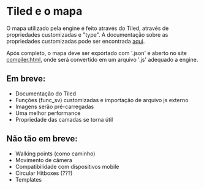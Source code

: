 # Tiled e o mapa
O mapa utilizado pela engine é feito através do Tiled, através de propriedades customizadas e "type".  A documentação sobre as propriedades customizadas pode ser encontrada [aqui](https://github.com/eumsmo/test/blob/master/src/scene_variables.md).

Após completo, o mapa deve ser exportado com '.json' e aberto no site [compiler.html](https://eumsmo.github.io/test/compiler.html), onde será convertido em um arquivo '.js' adequado a engine.

## Em breve:
- Documentação do Tiled
- Funções (func_sv) customizadas e importação de arquivo js externo
- Imagens serão pré-carregadas  
- Uma melhor performance
- Propriedade das camadas se torna útil

## Não tão em breve:
- Walking points (como caminho)
- Movimento de câmera
- Compatibilidade com dispositivos mobile
- Circular Hitboxes (???)
- Templates
